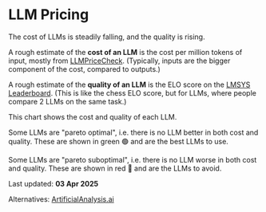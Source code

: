 # LLM Pricing

The cost of LLMs is steadily falling, and the quality is rising.

A rough estimate of the **cost of an LLM** is
the cost per million tokens of input, mostly from [LLMPriceCheck](https://llmpricecheck.com/).
(Typically, inputs are the bigger component of the cost, compared to outputs.)

A rough estimate of the **quality of an LLM** is
the ELO score on the [LMSYS Leaderboard](https://lmarena.ai/).
(This is like the chess ELO score, but for LLMs, where people compare 2 LLMs on the same task.)

This chart shows the cost and quality of each LLM.

Some LLMs are "pareto optimal", i.e. there is no LLM better in both cost and quality.
These are shown in green 🟢 and are the best LLMs to use.

Some LLMs are "pareto suboptimal", i.e. there is no LLM worse in both cost and quality.
These are shown in red 🔴 and are the LLMs to avoid.

Last updated: **03 Apr 2025**

Alternatives: [ArtificialAnalysis.ai](https://artificialanalysis.ai/)

<!--

# How to update

- Visit <https://lmarena.ai/?leaderboard>
- Click on "New: Overview"
- Click on "Sort by Arena Score" button
- Copy the JSON from the event stream at `data?session_hash=...`
- Format the data: event stream as JSON in VS Code
- Extract the "data": array of arrays as a table via https://tools.s-anand.net/json2csv/
- Update `elo.csv` via lookups with the STYLE CONTROLLED Elo scores

-->

